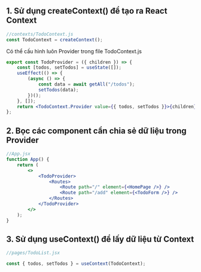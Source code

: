 ## 1. Sử dụng createContext() để tạo ra React Context

```jsx
//contexts/TodoContext.js
const TodoContext = createContext();
```

Có thể cấu hình luôn Provider trong file TodoContext.js

```jsx
export const TodoProvider = ({ children }) => {
	const [todos, setTodos] = useState([]);
	useEffect(() => {
		(async () => {
			const data = await getAll("/todos");
			setTodos(data);
		})();
	}, []);
	return <TodoContext.Provider value={{ todos, setTodos }}>{children}</TodoContext.Provider>;
};
```

## 2. Bọc các component cần chia sẻ dữ liệu trong Provider

```jsx
//App.jsx
function App() {
	return (
		<>
			<TodoProvider>
				<Routes>
					<Route path="/" element={<HomePage />} />
					<Route path="/add" element={<TodoForm />} />
				</Routes>
			</TodoProvider>
		</>
	);
}
```

## 3. Sử dụng useContext() để lấy dữ liệu từ Context

```jsx
//pages/TodoList.jsx

const { todos, setTodos } = useContext(TodoContext);
```
